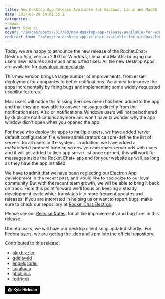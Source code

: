 ```yaml
---
title: New Desktop App Release Available for Windows, Linux and MacOS
date: 2017-08-26 14:01:55 Z
categories:
- News
author: Sing Li
cover: "/images/posts/2017/08/new-desktop-app-release-available-for-windows-linux-and-macos/cover-desktop-release.jpg"
redirect_from: "/blog/new-desktop-app-release-available-for-windows-linux-and-macos"
---
```


Today we are happy to announce the new release of the Rochet.Chat+ Desktop App, version 2.9.0 for Windows, Linux and MacOs; bringing our users new features and much anticipated fixes. All the new Desktop Apps are available for [download immediately](https://rocket.chat/install).

This new version brings a large number of improvements, from easier deployment for companies to better notifications. We aimed to improve the apps incrementally by fixing bugs and implementing some widely-requested usability features.

Mac users will notice the missing Services menu has been added to the app and that they are now able to answer messages directly from the notification alert. Also on notifications, Windows users will not be bothered by duplicate notifications anymore and won't have to wonder why the app window didn't open when you opened the app.

For those who deploy the apps to multiple users, we have added server default configuration file, where administrators can pre-define the list of servers for all users in the system.  In addition, we have added a _rocketchat://_ protocol handler, so now you can share server urls with users and it will get added to their app server list once opened, this will work for messages inside the Rocket.Chat+ app and for your website as well, as long as they have the app installed.

We have to admit that we have been neglecting our Electron App development in the recent past, and would like to apologize to our loyal community. But with the recent team growth, we will be able to bring it back on track. From this point forward we'll focus on keeping a steady development cycle which translates into more frequent updates and releases. If you are interested in helping us or want to report bugs, make sure to check our repository at [Rocket.Chat.Electron](https://github.com/RocketChat/Rocket.Chat.Electron).

Please see our [Release Notes](https://github.com/RocketChat/Rocket.Chat.Electron/releases/tag/2.9.0)  for all the improvements and bug fixes in this release.

Ubuntu users, we will have our desktop client snap updated shortly.  For Fedora users, we are getting the .deb and .rpm into the official repository. 

Contributed to this release:

*   [alexbrazier](https://github.com/alexbrazier)   
*   [gdelavald](https://github.com/gdelavald)     
*   [engelgabriel](https://github.com/engelgabriel)   
*   [localguru]( https://github.com/localguru)    
*   [phidlipus](https://github.com/phidlipus)  
*   [rodrigok](https://github.com/rodrigok)   

<a style="background-color:black;color:white;text-decoration:none;padding:4px 6px;font-family:-apple-system, BlinkMacSystemFont, &quot;San Francisco&quot;, &quot;Helvetica Neue&quot;, Helvetica, Ubuntu, Roboto, Noto, &quot;Segoe UI&quot;, Arial, sans-serif;font-size:12px;font-weight:bold;line-height:1.2;display:inline-block;border-radius:3px;" href="https://unsplash.com/@kajhinkson?utm_medium=referral&amp;utm_campaign=photographer-credit&amp;utm_content=creditBadge" target="_blank" rel="noopener noreferrer" title="Download free do whatever you want high-resolution photos from Kyle Hinkson"><span style="display:inline-block;padding:2px 3px;"><svg xmlns="http://www.w3.org/2000/svg" style="height:12px;width:auto;position:relative;vertical-align:middle;top:-1px;fill:white;" viewBox="0 0 32 32"><title>unsplash-logo</title><path d="M20.8 18.1c0 2.7-2.2 4.8-4.8 4.8s-4.8-2.1-4.8-4.8c0-2.7 2.2-4.8 4.8-4.8 2.7.1 4.8 2.2 4.8 4.8zm11.2-7.4v14.9c0 2.3-1.9 4.3-4.3 4.3h-23.4c-2.4 0-4.3-1.9-4.3-4.3v-15c0-2.3 1.9-4.3 4.3-4.3h3.7l.8-2.3c.4-1.1 1.7-2 2.9-2h8.6c1.2 0 2.5.9 2.9 2l.8 2.4h3.7c2.4 0 4.3 1.9 4.3 4.3zm-8.6 7.5c0-4.1-3.3-7.5-7.5-7.5-4.1 0-7.5 3.4-7.5 7.5s3.3 7.5 7.5 7.5c4.2-.1 7.5-3.4 7.5-7.5z"></path></svg></span><span style="display:inline-block;padding:2px 3px;">Kyle Hinkson</span></a>

